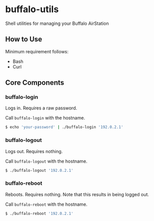 buffalo-utils
=============

Shell utilities for managing your Buffalo AirStation

## How to Use

Minimum requirement follows:

- Bash
- Curl

## Core Components

### buffalo-login

Logs in. Requires a raw password.

Call `buffalo-login` with the hostname.

```sh
$ echo 'your-password' | ./buffalo-login '192.0.2.1'
```

### buffalo-logout

Logs out. Requires nothing.

Call `buffalo-logout` with the hostname.

```sh
$ ./buffalo-logout '192.0.2.1'
```

### buffalo-reboot

Reboots. Requires nothing. Note that this results in being logged out.

Call `buffalo-reboot` with the hostname.

```sh
$ ./buffalo-reboot '192.0.2.1'
```
